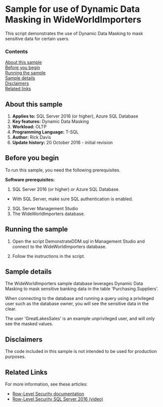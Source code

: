 # Sample for use of Dynamic Data Masking in WideWorldImporters

This script demonstrates the use of Dynamic Data Masking to mask sensitive data for certain users.


### Contents

[About this sample](#about-this-sample)<br/>
[Before you begin](#before-you-begin)<br/>
[Running the sample](#run-this-sample)<br/>
[Sample details](#sample-details)<br/>
[Disclaimers](#disclaimers)<br/>
[Related links](#related-links)<br/>


<a name=about-this-sample></a>

## About this sample

<!-- Delete the ones that don't apply -->
1. **Applies to:** SQL Server 2016 (or higher), Azure SQL Database
1. **Key features:** Dynamic Data Masking
1. **Workload:** OLTP
1. **Programming Language:** T-SQL
1. **Author:** Rick Davis
1. **Update history:** 20 October 2016 - initial revision

<a name=before-you-begin></a>

## Before you begin

To run this sample, you need the following prerequisites.

**Software prerequisites:**

<!-- Examples -->
1. SQL Server 2016 (or higher) or Azure SQL Database.
 - With SQL Server, make sure SQL authentication is enabled.
2. SQL Server Management Studio
3. The WideWorldImporters database.

<a name=run-this-sample></a>

## Running the sample

1. Open the script DemonstrateDDM.sql in Management Studio and connect to the WideWorldImporters database.

2. Follow the instructions in the script.

## Sample details

The WideWorldImporters sample database leverages Dynamic Data Masking to mask sensitive banking data in the table 'Purchasing.Suppliers'.

When connecting to the database and running a query using a privileged user such as the database owner, you will see the sensitive data in the clear.

The user 'GreatLakesSales' is an example unprivileged user, and will only see the masked values.

<a name=disclaimers></a>

## Disclaimers
The code included in this sample is not intended to be used for production purposes.

<a name=related-links></a>

## Related Links
For more information, see these articles:
- [Row-Level Security documentation](https://msdn.microsoft.com/library/dn765131.aspx)
- [Row-Level Security SQL Server 2016 (video)](https://channel9.msdn.com/Events/DataDriven/SQLServer2016/Row-Level-Security)
